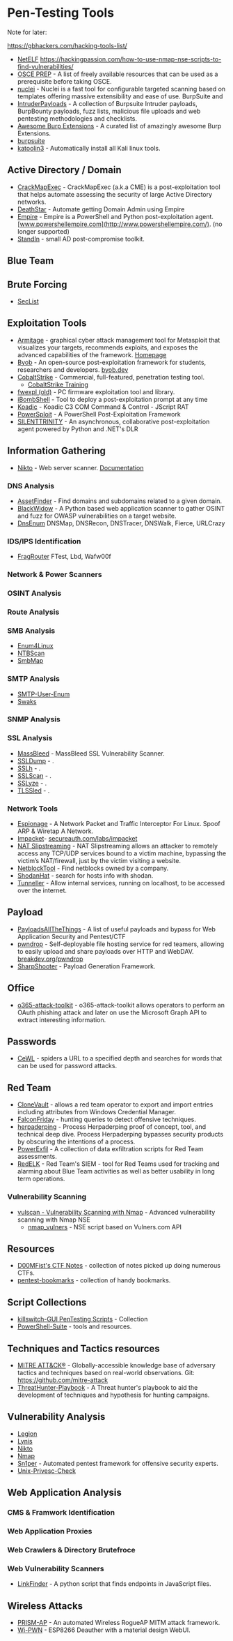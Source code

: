 
# Pen-Testing Tools

Note for later:

https://gbhackers.com/hacking-tools-list/
- [NetELF](https://github.com/XiphosResearch/netelf)
https://hackingpassion.com/how-to-use-nmap-nse-scripts-to-find-vulnerabilities/
- [OSCE PREP](https://github.com/snoopysecurity/OSCE-Prep) - A list of freely available resources that can be used as a prerequisite before taking OSCE. 
- [nuclei](https://github.com/projectdiscovery/nuclei) - Nuclei is a fast tool for configurable targeted scanning based on templates offering massive extensibility and ease of use. 
BurpSuite and 
- [IntruderPayloads](https://github.com/1N3/IntruderPayloads) - A collection of Burpsuite Intruder payloads, BurpBounty payloads, fuzz lists, malicious file uploads and web pentesting methodologies and checklists.
- [Awesome Burp Extensions](https://github.com/snoopysecurity/awesome-burp-extensions) - A curated list of amazingly awesome Burp Extensions.
- [burpsuite](https://github.com/thehackingsage/burpsuite)
- [katoolin3](https://github.com/s-h-3-l-l/katoolin3) - Automatically install all Kali linux tools.


## Active Directory / Domain
- [CrackMapExec](https://github.com/byt3bl33d3r/CrackMapExec/wiki) - CrackMapExec (a.k.a CME) is a post-exploitation tool that helps automate assessing the security of large Active Directory networks.
- [DeathStar](https://github.com/byt3bl33d3r/DeathStar) - Automate getting Domain Admin using Empire 
- [Empire](https://github.com/EmpireProject/Empire) - Empire is a PowerShell and Python post-exploitation agent. [www.powershellempire.com](http://www.powershellempire.com/). (no longer supported)
- [StandIn](https://github.com/FuzzySecurity/StandIn) - small AD post-compromise toolkit.

## Blue Team

## Brute Forcing
- [SecList](https://github.com/danielmiessler/SecLists)

## Exploitation Tools
- [Armitage](https://github.com/rsmudge/armitage) - graphical cyber attack management tool for Metasploit that visualizes your targets, recommends exploits, and exposes the advanced capabilities of the framework. [Homepage](http://www.fastandeasyhacking.com)
- [Byob](https://github.com/malwaredllc/byob) - An open-source post-exploitation framework for students, researchers and developers. [byob.dev](https://byob.dev/)
- [CobaltStrike](https://www.cobaltstrike.com/) - Commercial, full-featured, penetration testing tool.
  - [CobaltStrike Training](https://www.cobaltstrike.com/training)
- [fwexpl (old)](https://github.com/Cr4sh/fwexpl) - PC firmware exploitation tool and library.
- [iBombShell](https://github.com/ElevenPaths/ibombshell) - Tool to deploy a post-exploitation prompt at any time
- [Koadic](https://github.com/zerosum0x0/koadic) - Koadic C3 COM Command & Control - JScript RAT 
- [PowerSploit](https://github.com/PowerShellMafia/PowerSploit) - A PowerShell Post-Exploitation Framework 
- [SILENTTRINITY](https://github.com/byt3bl33d3r/SILENTTRINITY) - An asynchronous, collaborative post-exploitation agent powered by Python and .NET's DLR 


## Information Gathering
- [Nikto](https://github.com/sullo/nikto) - Web server scanner. [Documentation](https://cirt.net/nikto2-docs/)

### DNS Analysis
- [AssetFinder](https://github.com/tomnomnom/assetfinder) - Find domains and subdomains related to a given domain.
- [BlackWidow](https://github.com/1N3/BlackWidow) - A Python based web application scanner to gather OSINT and fuzz for OWASP vulnerabilities on a target website. 
- [DnsEnum]()
DNSMap, DNSRecon, DNSTracer, DNSWalk, Fierce, URLCrazy

 ### IDS/IPS Identification
- [FragRouter]()
FTest, Lbd, Wafw00f
 ### Network & Power Scanners
 ### OSINT Analysis
 ### Route Analysis
 ### SMB Analysis
- [Enum4Linux]()
- [NTBScan]()
- [SmbMap]()
 ### SMTP Analysis
- [SMTP-User-Enum]()
- [Swaks]()
 ### SNMP Analysis
 ### SSL Analysis
- [MassBleed](https://github.com/1N3/MassBleed) - MassBleed SSL Vulnerability Scanner.
- [SSLDump]() - .
- [SSLh]() - .
- [SSLScan]() - .
- [SSLyze]() - .
- [TLSSled]() - .

 ### Network Tools
- [Espionage](https://github.com/josh0xA/Espionage) - A Network Packet and Traffic Interceptor For Linux. Spoof ARP & Wiretap A Network. 
- [Impacket](https://github.com/SecureAuthCorp/impacket)- [secureauth.com/labs/impacket](https://www.secureauth.com/labs/impacket/)
- [NAT Slipstreaming](https://github.com/samyk/slipstream) - NAT Slipstreaming allows an attacker to remotely access any TCP/UDP services bound to a victim machine, bypassing the victim’s NAT/firewall, just by the victim visiting a website.
- [NetblockTool](https://github.com/NetSPI/NetblockTool) -  Find netblocks owned by a company.
- [ShodanHat](https://github.com/HatBashBR/ShodanHat) -  search for hosts info with shodan.
- [Tunneller](https://github.com/skx/tunneller) - Allow internal services, running on localhost, to be accessed over the internet.

## Payload
- [PayloadsAllTheThings](https://github.com/swisskyrepo/PayloadsAllTheThings) - A list of useful payloads and bypass for Web Application Security and Pentest/CTF 
- [pwndrop](https://github.com/kgretzky/pwndrop) - Self-deployable file hosting service for red teamers, allowing to easily upload and share payloads over HTTP and WebDAV. [breakdev.org/pwndrop](https://breakdev.org/pwndrop/)
- [SharpShooter](https://github.com/mdsecactivebreach/SharpShooter) - Payload Generation Framework.

## Office
- [o365-attack-toolkit](https://github.com/mdsecactivebreach/o365-attack-toolkit) - o365-attack-toolkit allows operators to perform an OAuth phishing attack and later on use the Microsoft Graph API to extract interesting information.

## Passwords
- [CeWL](https://github.com/digininja/CeWL/) - spiders a URL to a specified depth and searches for words that can be used for password attacks. 


## Red Team
- [CloneVault](https://github.com/mdsecactivebreach/CloneVault) -  allows a red team operator to export and import entries including attributes from Windows Credential Manager. 
- [FalconFriday](https://github.com/FalconForceTeam/FalconFriday) - hunting queries to detect offensive techniques.
- [herpaderping](https://github.com/jxy-s/herpaderping) - Process Herpaderping proof of concept, tool, and technical deep dive. Process Herpaderping bypasses security products by obscuring the intentions of a process. 
- [PowerExfil](https://github.com/1N3/PowerExfil) - A collection of data exfiltration scripts for Red Team assessments. 
- [RedELK](https://github.com/outflanknl/RedELK) - Red Team's SIEM - tool for Red Teams used for tracking and alarming about Blue Team activities as well as better usability in long term operations. 
 ### Vulnerability Scanning
- [vulscan - Vulnerability Scanning with Nmap](https://github.com/scipag/vulscan) - Advanced vulnerability scanning with Nmap NSE 
  - [nmap_vulners](https://github.com/vulnersCom/nmap-vulners) -  NSE script based on Vulners.com API 

## Resources
- [D00MFist's CTF Notes](https://github.com/D00MFist/security) - collection of notes picked up doing numerous CTFs.
- [pentest-bookmarks](https://github.com/jhaddix/pentest-bookmarks/blob/master/wiki/BookmarksList.wiki) - collection of handy bookmarks.

## Script Collections
- [killswitch-GUI PenTesting Scripts](https://github.com/killswitch-GUI/PenTesting-Scripts) - Collection
- [PowerShell-Suite](https://github.com/FuzzySecurity/PowerShell-Suite) - tools and resources.

## Techniques and Tactics resources
- [MITRE ATT&CK®](https://attack.mitre.org/) - Globally-accessible knowledge base of adversary tactics and techniques based on real-world observations. Git: https://github.com/mitre-attack
- [ThreatHunter-Playbook](https://github.com/OTRF/ThreatHunter-Playbook) - A Threat hunter's playbook to aid the development of techniques and hypothesis for hunting campaigns. 

## Vulnerability Analysis
- [Legion]()
- [Lynis]()
- [Nikto]()
- [Nmap]()
- [Sn1per](https://github.com/1N3/Sn1per) - Automated pentest framework for offensive security experts.
- [Unix-Privesc-Check](http://pentestmonkey.net/tools/audit/unix-privesc-check)

## Web Application Analysis
 ### CMS & Framwork Identification
 ### Web Application Proxies
 ### Web Crawlers & Directory Brutefroce
 ### Web Vulnerability Scanners
 - [LinkFinder](https://github.com/GerbenJavado/LinkFinder) - A python script that finds endpoints in JavaScript files.

## Wireless Attacks
- [PRISM-AP](https://github.com/1N3/PRISM-AP) - An automated Wireless RogueAP MITM attack framework. 
- [Wi-PWN](https://github.com/samdenty/Wi-PWN) - ESP8266 Deauther with a material design WebUI.


